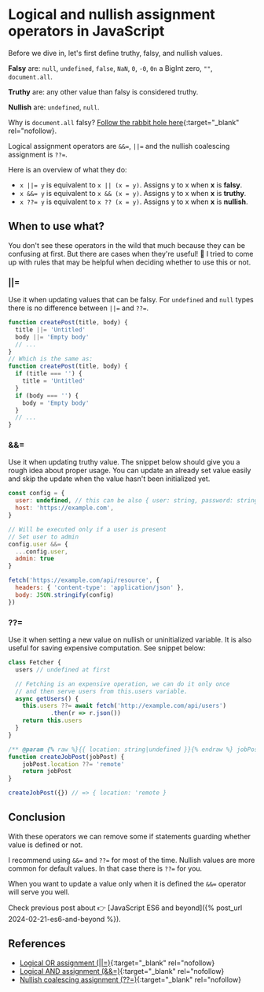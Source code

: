 # Logical and nullish assignment operators in JavaScript

Before we dive in, let's first define truthy, falsy, and nullish values.

**Falsy** are: `null`, `undefined`, `false`, `NaN`, `0`, `-0`, `0n` a BigInt zero, `""`, `document.all`.

**Truthy** are: any other value than falsy is considered truthy.

**Nullish** are: `undefined`, `null`.

Why is `document.all` falsy? [Follow the rabbit hole here](https://stackoverflow.com/questions/10350142/why-is-document-all-falsy){:target="_blank" rel="nofollow}.

Logical assignment operators are `&&=`, `||=` and the nullish coalescing assignment is `??=`.

Here is an overview of what they do:

* `x ||= y` is equivalent to `x || (x = y)`. Assigns y to x when **x** is **falsy**.
* `x &&= y` is equivalent to `x && (x = y)`. Assigns y to x when **x** is **truthy**.
* `x ??= y` is equivalent to `x ?? (x = y)`. Assigns y to x when **x** is **nullish**.


## When to use what?

You don't see these operators in the wild that much because they can be confusing at first.
But there are cases when they're useful! 💪
I tried to come up with rules that may be helpful when deciding whether to use this or not.

### ||=

Use it when updating values that can be falsy.
For `undefined` and `null` types there is no difference between `||=` and `??=`.

```js
function createPost(title, body) {
  title ||= 'Untitled'
  body ||= 'Empty body'
  // ...
}
// Which is the same as:
function createPost(title, body) {
  if (title === '') {
    title = 'Untitled'
  }
  if (body === '') {
    body = 'Empty body'
  }
  // ...
}
```

### &&=
Use it when updating truthy value.
The snippet below should give you a rough idea about proper usage.
You can update an already set value easily and skip the update when the value hasn't been initialized yet.

```js
const config = {
  user: undefined, // this can be also { user: string, password: string, admin: boolean }
  host: 'https://example.com',
}

// Will be executed only if a user is present
// Set user to admin
config.user &&= {
  ...config.user,
  admin: true
}

fetch('https://example.com/api/resource', {
  headers: { 'content-type': 'application/json' },
  body: JSON.stringify(config)
})
```

### ??=

Use it when setting a new value on nullish or uninitialized variable.
It is also useful for saving expensive computation.
See snippet below:

```js
class Fetcher {
  users // undefined at first

  // Fetching is an expensive operation, we can do it only once
  // and then serve users from this.users variable.
  async getUsers() {
    this.users ??= await fetch('http://example.com/api/users')
			.then(r => r.json())
    return this.users
  }
}
```

```js
/** @param {% raw %}{{ location: string|undefined }}{% endraw %} jobPost */
function createJobPost(jobPost) {
	jobPost.location ??= 'remote'
	return jobPost
}

createJobPost({}) // => { location: 'remote }
```

## Conclusion

With these operators we can remove some if statements guarding whether value is defined or not.

I recommend using `&&=` and `??=` for most of the time.
Nullish values are more common for default values. In that case there is `??=` for you.

When you want to update a value only when it is defined the `&&=` operator will serve you well.


Check previous post about 👉 [JavaScript ES6 and beyond]({% post_url 2024-02-21-es6-and-beyond %}).

## References

- [Logical OR assignment (\|\|=)](https://developer.mozilla.org/en-US/docs/Web/JavaScript/Reference/Operators/Logical_OR_assignment){:target="_blank" rel="nofollow}
- [Logical AND assignment (&&=)](https://developer.mozilla.org/en-US/docs/Web/JavaScript/Reference/Operators/Logical_AND_assignment){:target="_blank" rel="nofollow}
- [Nullish coalescing assignment (??=)](https://developer.mozilla.org/en-US/docs/Web/JavaScript/Reference/Operators/Nullish_coalescing_assignment){:target="_blank" rel="nofollow}
